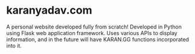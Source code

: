 # karanyadav.com
A personal website developed fully from scratch! Developed in Python using Flask web application framework. Uses various APIs to display information, and in the future will have KARAN.GG functions incorporated into it.
